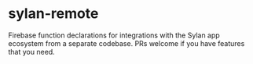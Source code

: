 # sylan-remote
Firebase function declarations for integrations with the Sylan app ecosystem from a separate codebase. PRs welcome if you have features that you need.
